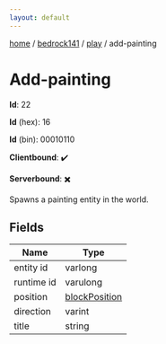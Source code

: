 ```yaml
---
layout: default
---
```


[home](/)  /  [bedrock141](/protocol/bedrock141)  /  [play](/protocol/bedrock141/play)  /  add-painting

# Add-painting

**Id**: 22

**Id** (hex): 16

**Id** (bin): 00010110

**Clientbound**: ✔️

**Serverbound**: ✖️

Spawns a painting entity in the world.

## Fields

Name | Type
---|---
entity id | varlong
runtime id | varulong
position | [blockPosition](/protocol/bedrock141/types/block-position)
direction | varint
title | string

